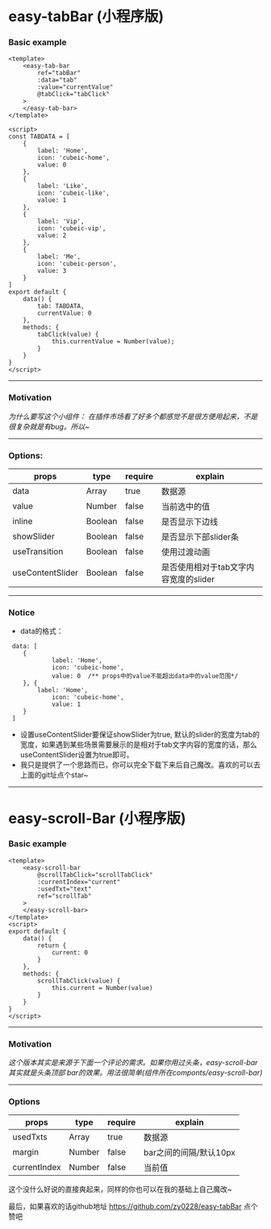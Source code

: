 # easy-tabBar (小程序版)
### Basic example
```
<template>
	<easy-tab-bar
		ref="tabBar"
		:data="tab"
		:value="currentValue"
		@tabClick="tabClick"
	>
	</easy-tab-bar>
</template>

<script>
const TABDATA = [
	{
		label: 'Home',
		icon: 'cubeic-home',
		value: 0
	},
	{
		label: 'Like',
		icon: 'cubeic-like',
		value: 1
	},
	{
		label: 'Vip',
		icon: 'cubeic-vip',
		value: 2
	},
	{
		label: 'Me',
		icon: 'cubeic-person',
		value: 3
	}
]
export default {
	data() {
		tab: TABDATA,
		currentValue: 0
	},
	methods: {
		tabClick(value) {
			this.currentValue = Number(value);
		}
	}
}
</script>
```
---
### Motivation
*为什么要写这个小组件： 在插件市场看了好多个都感觉不是很方便用起来，不是很复杂就是有bug。所以~*
___
### Options:
| props            | type    | require | explain                               |
| ---------------- | ------- | ------- | ------------------------------------- |
| data             | Array   | true    | 数据源                             |
| value            | Number  | false   | 当前选中的值                    |
| inline           | Boolean | false   | 是否显示下边线                 |
| showSlider       | Boolean | false   | 是否显示下部slider条           |
| useTransition    | Boolean | false   | 使用过渡动画                    |
| useContentSlider | Boolean | false   | 是否使用相对于tab文字内容宽度的slider |
---
### Notice
+ data的格式：
```
 data: [
    {
			label: 'Home',
			icon: 'cubeic-home',
			value: 0  /** props中的value不能超出data中的value范围*/
    }, {
    	label: 'Home',
			icon: 'cubeic-home',
			value: 1
    }
 ]
```
+ 设置useContentSlider要保证showSlider为true, 默认的slider的宽度为tab的宽度，如果遇到某些场景需要展示的是相对于tab文字内容的宽度的话，那么useContentSlider设置为true即可。
+ 我只是提供了一个思路而已，你可以完全下载下来后自己魔改。喜欢的可以去上面的git址点个star~
---

# easy-scroll-Bar (小程序版)
### Basic example
```
<template>
	<easy-scroll-bar
		@scrollTabClick="scrollTabClick"
		:currentIndex="current"
		:usedTxt="text"
		ref="scrollTab"
	>
	</easy-scroll-bar>
</template>
<script>
export default {
	data() {
		return {
			current: 0
		}
	},
	methods: {
		scrollTabClick(value) {
			this.current = Number(value)
		}
	}
}
</script>
```
---
### Motivation
*这个版本其实是来源于下面一个评论的需求。如果你用过头条，easy-scroll-bar其实就是头条顶部 bar的效果。用法很简单(组件所在componts/easy-scroll-bar)*
___

### Options
| props        | type   | require | explain |
| ------------ | ------ | ------- | ------- |
| usedTxts     | Array  | true    | 数据源 |
| margin     | Number  | false    | bar之间的间隔/默认10px |
| currentIndex | Number | false   | 当前值 |

这个没什么好说的直接爽起来，同样的你也可以在我的基础上自己魔改~

最后，如果喜欢的话github地址 https://github.com/zy0228/easy-tabBar 点个赞吧
